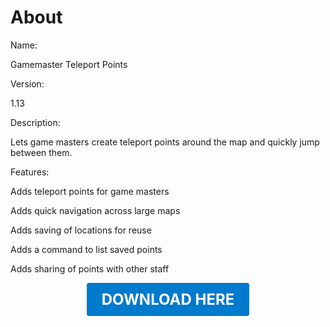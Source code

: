 # About

Name:

Gamemaster Teleport Points

Version:

1.13

Description:

Lets game masters create teleport points around the map and quickly jump between them.

Features:

Adds teleport points for game masters

Adds quick navigation across large maps

Adds saving of locations for reuse

Adds a command to list saved points

Adds sharing of points with other staff

<p align="center"><a href="https://github.com/LiliaFramework/Modules/raw/refs/heads/gh-pages/gamemasterpoints.zip" style="display:inline-block;padding:12px 24px;font-size:1.5rem;font-weight:bold;text-decoration:none;color:#fff;background-color:var(--md-primary-fg-color,#007acc);border-radius:4px;">DOWNLOAD HERE</a></p>